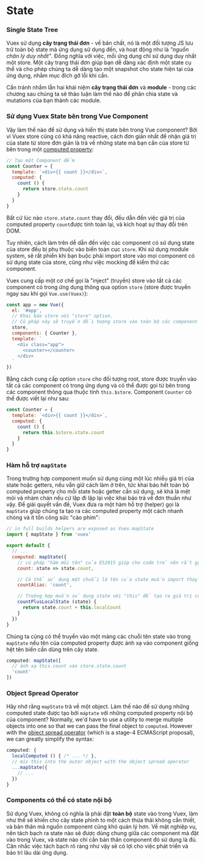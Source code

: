 # State

### Single State Tree

Vuex sử dụng **cây trạng thái đơn** - về bản chất, nó là một đối tượng JS lưu trữ toàn bộ state mà ứng dụng sử dụng đến, và hoạt động như là *"nguồn chân lý duy nhất"*. Đồng nghĩa với việc, mỗi ứng dụng chỉ sử dụng duy nhất một store. Một cây trạng thái đơn giúp bạn dễ dàng xác định một state cụ thể và cho phép chúng ta dễ dàng tạo một snapshot cho state hiện tại của ứng dụng, nhằm mục đích gỡ lỗi khi cần.

Cần tránh nhầm lẫn hai khái niệm **cây trạng thái đơn** và **module** - trong các chương sau chúng ta sẽ thảo luận làm thế nào để phân chia state và mutations của bạn thành các module.

### Sử dụng Vuex State bên trong Vue Component

Vậy làm thế nào để sử dụng và hiển thị state bên trong Vue component? Bởi vì Vuex store cũng có khả năng reactive, cách đơn giản nhất để nhận giá trị của state từ store đơn giản là trả về những state mà bạn cần của store từ bên trong một [computed property](https://vi.vuejs.org/guide/computed.html):

``` js
// Tạo một Component đếm
const Counter = {
  template: `<div>{{ count }}</div>`,
  computed: {
    count () {
      return store.state.count
    }
  }
}
```

Bất cứ lúc nào `store.state.count` thay đổi, đều dẫn đến việc giá trị của computed property `count`được tính toán lại, và kích hoạt sự thay đổi trên DOM.

Tuy nhiên, cách làm trên dễ dẫn đến việc các component có sử dụng state của store đều bị phụ thuộc vào biến toàn cục `store`. Khi sử dụng module system, sẽ rất phiền khi bạn buộc phải import store vào mọi component có sử dụng state của store, cũng như việc mocking để kiểm thử các component.

Vuex cung cấp một cơ chế gọi là "inject" (truyền) store vào tất cả các component có trong ứng dụng thông qua option `store` (store được truyền ngay sau khi gọi `Vue.use(Vuex)`):

``` js
const app = new Vue({
  el: '#app',
  // Khai báo store với "store" option.
  // Cú pháp này sẽ truyền đối tượng store vào toàn bộ các component có trong ứng dụng.
  store,
  components: { Counter },
  template: `
    <div class="app">
      <counter></counter>
    </div>
  `
})
```

Bằng cách cung cấp option `store` cho đối tượng root, store được truyền vào tất cả các component có trong ứng dụng và có thể được gọi từ bên trong các component thông qua thuộc tính `this.$store`. Component `Counter` có thể được viết lại như sau:

``` js
const Counter = {
  template: `<div>{{ count }}</div>`,
  computed: {
    count () {
      return this.$store.state.count
    }
  }
}
```

### Hàm hỗ trợ `mapState`

Trong trường hợp component muốn sử dụng cùng một lúc nhiều giá trị của state hoặc getters, nếu vẫn giữ cách làm ở trên, tức khai báo hết toàn bộ computed property cho mỗi state hoặc getter cần sử dụng, sẽ khá là mệt mỏi và nhàm chán nếu cứ lặp đi lặp lại việc khai báo trả về đơn thuần như vậy. Để giải quyết vấn đề, Vuex đưa ra một hàm hỗ trợ (helper) gọi là `mapState` giúp chúng ta tạo ra các computed property một cách nhanh chóng và ít tốn công sức "cào phím":

``` js
// in full builds helpers are exposed as Vuex.mapState
import { mapState } from 'vuex'

export default {
  // ...
  computed: mapState({
    // cú pháp "hàm mũi tên" của ES2015 giúp cho code trở nên rất gọn gàng dễ đọc
    count: state => state.count,

    // Có thể sử dụng một chuỗi là tên của state muốn import thay cho hàm mũi tên
    countAlias: 'count',

    // Trường hợp muốn sử dụng state với "this" để tạo ra giá trị computed khác, bắt buộc phải sử dụng cú pháp hàm thông thường như dưới đây
    countPlusLocalState (state) {
      return state.count + this.localCount
    }
  })
}
```

Chúng ta cũng có thể truyền vào một mảng các chuỗi tên state vào trong `mapState` nếu tên của computed property được ánh xạ vào component giống hệt tên biến cần dùng trên cây state.

``` js
computed: mapState([
  // ánh xạ this.count vào store.state.count
  'count'
])
```

### Object Spread Operator

Hãy nhớ rằng `mapState` trả về một object. Làm thế nào để sử dụng những computed state được tạo bởi `máptate` với những computed property nội bộ của component? Normally, we'd have to use a utility to merge multiple objects into one so that we can pass the final object to `computed`. However with the [object spread operator](https://github.com/sebmarkbage/ecmascript-rest-spread) (which is a stage-4 ECMAScript proposal), we can greatly simplify the syntax:

``` js
computed: {
  localComputed () { /* ... */ },
  // mix this into the outer object with the object spread operator
  ...mapState({
    // ...
  })
}
```

### Components có thể có state nội bộ

Sử dụng Vuex, không có nghĩa là phải đặt **toàn bộ** state vào trong Vuex, làm như thế sẽ khiến cho cây state phình to một cách thừa thãi không cần thiết, và bản thân mã nguồn component cũng khó quản lý hơn. Về mặt nghiệp vụ, nên tách bạch ra state nào sẽ được dùng chung giữa các component mà đặt vào trong Vuex, và state nào chỉ cần bản thân component đó sử dụng là đủ. Cân nhắc việc tách bạch rõ ràng như vậy sẽ có lợi cho việc phát triển và bảo trì lâu dài ứng dụng.